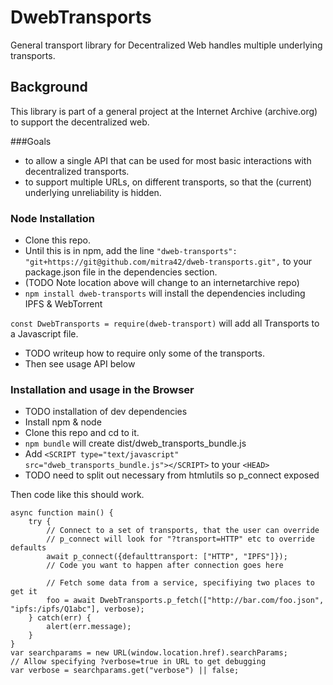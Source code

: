 # DwebTransports
General transport library for Decentralized Web handles multiple underlying transports.

## Background
This library is part of a general project at the Internet Archive (archive.org) 
to support the decentralized web.  

###Goals
* to allow a single API that can be used for most basic interactions with 
decentralized transports. 
* to support multiple URLs, on different transports, so that the (current) underlying unreliability
 is hidden. 

### Node Installation
* Clone this repo. 
* Until this is in npm, add the line
`"dweb-transports": "git+https://git@github.com/mitra42/dweb-transports.git",`
to your package.json file in the dependencies section. 
* (TODO Note location above will change to an internetarchive repo)
* `npm install dweb-transports`  will install the dependencies including IPFS & WebTorrent

`const DwebTransports = require(dweb-transport)` will add all Transports to a Javascript file.
* TODO writeup how to require only some of the transports.
* Then see usage API below

### Installation and usage in the Browser
* TODO installation of dev dependencies
* Install npm & node
* Clone this repo and cd to it.
* `npm bundle` will create dist/dweb_transports_bundle.js
* Add `<SCRIPT type="text/javascript" src="dweb_transports_bundle.js"></SCRIPT>` to your `<HEAD>`
* TODO need to split out necessary from htmlutils so p_connect exposed

Then code like this should work. 

```
async function main() {
    try {
        // Connect to a set of transports, that the user can override
        // p_connect will look for "?transport=HTTP" etc to override defaults
        await p_connect({defaulttransport: ["HTTP", "IPFS"]});
        // Code you want to happen after connection goes here
        
        // Fetch some data from a service, specifiying two places to get it
        foo = await DwebTransports.p_fetch(["http://bar.com/foo.json", "ipfs:/ipfs/Q1abc"], verbose);                
    } catch(err) {
        alert(err.message);
    }
}
var searchparams = new URL(window.location.href).searchParams;
// Allow specifying ?verbose=true in URL to get debugging 
var verbose = searchparams.get("verbose") || false;
```